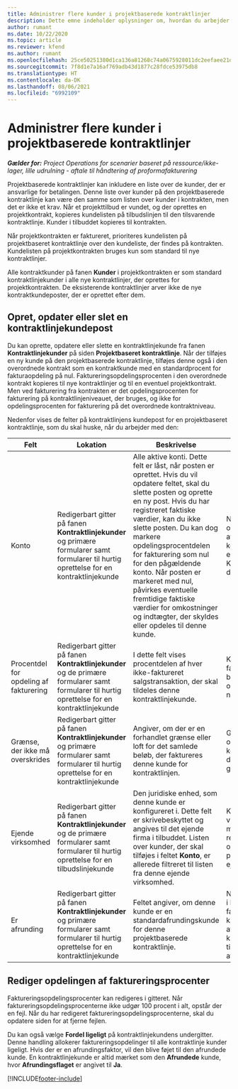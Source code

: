 ```yaml
---
title: Administrer flere kunder i projektbaserede kontraktlinjer
description: Dette emne indeholder oplysninger om, hvordan du arbejder med kontraktlinjer og kontrakter, der indeholder flere kunder.
author: rumant
ms.date: 10/22/2020
ms.topic: article
ms.reviewer: kfend
ms.author: rumant
ms.openlocfilehash: 25ce50251380d1ca136a81268c74a0675928011dc2eefaee21df83cdd62845a9
ms.sourcegitcommit: 7f8d1e7a16af769adb43d1877c28fdce53975db8
ms.translationtype: HT
ms.contentlocale: da-DK
ms.lasthandoff: 08/06/2021
ms.locfileid: "6992109"
---
```

# <a name="manage-multiple-customers-on-project-based-contract-lines"></a>Administrer flere kunder i projektbaserede kontraktlinjer

_**Gælder for:** Project Operations for scenarier baseret på ressource/ikke-lager, lille udrulning - aftale til håndtering af proformafakturering_

Projektbaserede kontraktlinjer kan inkludere en liste over de kunder, der er ansvarlige for betalingen. Denne liste over kunder på den projektbaserede kontraktlinje kan være den samme som listen over kunder i kontrakten, men det er ikke et krav. Når et projekttilbud er vundet, og der oprettes en projektkontrakt, kopieres kundelisten på tilbudslinjen til den tilsvarende kontraktlinje. Kunder i tilbuddet kopieres til kontrakten.

Når projektkontrakten er faktureret, prioriteres kundelisten på projektbaseret kontraktlinje over den kundeliste, der findes på kontrakten. Kundelisten på projektkontrakten bruges kun som standard til nye kontraktlinjer.

Alle kontraktkunder på fanen **Kunder** i projektkontrakten er som standard kontraktlinjekunder i alle nye kontraktlinjer, der oprettes for projektkontrakten. De eksisterende kontraktlinjer arver ikke de nye kontraktkundeposter, der er oprettet efter dem.

## <a name="create-update-or-delete-a-contract-line-customer-record"></a>Opret, opdater eller slet en kontraktlinjekundepost

Du kan oprette, opdatere eller slette en kontraktlinjekunde fra fanen **Kontraktlinjekunder** på siden **Projektbaseret kontraktlinje**. Når der tilføjes en ny kunde på den projektbaserede kontraktlinje, tilføjes denne også i den overordnede kontrakt som en kontraktkunde med en standardprocent for fakturaopdeling på nul. Faktureringsopdelingsprocenten i den overordnede kontrakt kopieres til nye kontraktlinjer og til en eventuel projektkontrakt. Men ved fakturering fra kontrakten er det opdelingsprocenten for fakturering på kontraktlinjeniveauet, der bruges, og ikke for opdelingsprocenten for fakturering på det overordnede kontraktniveau. 

Nedenfor vises de felter på kontraktlinjens kundepost for en projektbaseret kontraktlinje, som du skal huske, når du arbejder med den:

| Felt | Lokation | Beskrivelse | Downstream-virkning |
| --- | --- | --- | --- |
| Konto | Redigerbart gitter på fanen **Kontraktlinjekunder** og primære formularer samt formularer til hurtig oprettelse for en kontraktlinjekunde | Alle aktive konti. Dette felt er låst, når posten er oprettet. Hvis du vil opdatere feltet, skal du slette posten og oprette en ny post. Hvis du har registreret faktiske værdier, kan du ikke slette posten. Du kan dog markere opdelingsprocentdelen for fakturering som nul for den pågældende konto. Når posten er markeret med nul, påvirkes eventuelle fremtidige faktiske værdier for omkostninger og indtægter, der skyldes eller opdeles til denne kunde. | Når du vælger en konto på den overordnede liste over konti for at tilføje og gemme dem, tilføjes kontraktlinjekunden også som en kontraktkunde. Kontraktlinjekunder bruges, når der genereres fakturaer. |
| Procentdel for opdeling af fakturering | Redigerbart gitter på fanen **Kontraktlinjekunder** og de primære formularer samt formularer til hurtig oprettelse for en kontraktlinjekunde | I dette felt vises procentdelen af hver ikke-faktureret salgstransaktion, der skal tildeles denne kontraktlinjekunde. | Kontraktlinjekunder og faktureringsopdelingsprocenter bruges, når faktiske værdier oprettes efter godkendelsen, og når fakturaen genereres. |
| Grænse, der ikke må overskrides | Redigerbart gitter på fanen **Kontraktlinjekunder** og primære formularer samt formularer til hurtig oprettelse for en kontraktlinjekunde | Angiver, om der er en forhandlet grænse eller loft for det samlede beløb, der faktureres denne kunde for kontraktlinjen. | Grænsen, der ikke må overskrides for kontraktlinjekunden, bruges, når der oprettes faktiske værdier og genereres fakturaer. |
| Ejende virksomhed | Redigerbart gitter på fanen **Kontraktlinjekunder** og de primære formularer samt formularer til hurtig oprettelse for en tilbudslinjekunde | Den juridiske enhed, som denne kunde er konfigureret i. Dette felt er skrivebeskyttet og angives til det ejende firma i tilbuddet. Listen over kunder, der skal tilføjes i feltet **Konto**, er allerede filtreret til listen fra denne ejende virksomhed. | Konceptet med en ejende virksomhed svarer til konceptet med en juridisk enhed. Der redegøres for alle omkostninger og indtægter afledt af dette projekt i finanskladden i den ejende virksomhed. |
| Er afrunding | Redigerbart gitter på fanen **Kontraktlinjekunder** og primære formularer samt formularer til hurtig oprettelse for en kontraktlinjekunde | Feltet angiver, om denne kunde er en standardafrundingskunde for denne projektbaserede kontraktlinje. | Når du opretter en faktisk værdi i henhold til den faktureringsopdelingsprocenten, kan der være visse afrundingsdifferencer. Denne kunde er i dette tilfælde blevet tilskrevet afrundingsdifferencerne. |

## <a name="edit-billing-split-percentages"></a>Rediger opdelingen af faktureringsprocenter

Faktureringsopdelingsprocenter kan redigeres i gitteret. Når faktureringsopdelingsprocenterne ikke udgør 100 procent i alt, opstår der en fejl. Når du har redigeret faktureringsopdelingsprocenterne, skal du opdatere siden for at fjerne fejlen.

Du kan også vælge **Fordel ligeligt** på kontraktlinjekundens undergitter. Denne handling allokerer faktureringsopdelinger til alle kontraktlinje kunder ligeligt. Hvis der er en afrundingsfaktor, vil den blive føjet til den afrundede kunde. En kontraktlinjekunde er altid mærket som den **Afrundede** kunde, hvor **Afrundingsflaget** er angivet til **Ja**.


[!INCLUDE[footer-include](../includes/footer-banner.md)]